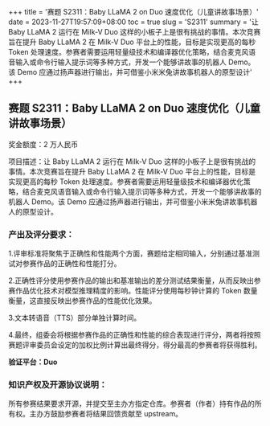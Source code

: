 +++
title = '赛题 S2311：Baby LLaMA 2 on Duo 速度优化（儿童讲故事场景）'
date = 2023-11-27T19:57:09+08:00
toc = true
slug = 'S2311'
summary = '让 Baby LLaMA 2 运行在 Milk-V Duo 这样的小板子上是很有挑战的事情。本次竞赛旨在提升 Baby LLaMA 2 在 Milk-V Duo 平台上的性能，目标是实现更高的每秒 Token 处理速度。参赛者需要运用轻量级技术和编译器优化策略，结合麦克风语音输入或命令行输入提示词等多种方式，开发一个能够讲故事的机器人 Demo。该 Demo 应通过扬声器进行输出，并可借鉴小米米兔讲故事机器人的原型设计'
+++

## 赛题 S2311：Baby LLaMA 2 on Duo 速度优化（儿童讲故事场景）

奖金额度：2 万人民币

项目描述：让 Baby LLaMA 2 运行在 Milk-V Duo 这样的小板子上是很有挑战的事情。本次竞赛旨在提升 Baby LLaMA 2 在 Milk-V Duo 平台上的性能，目标是实现更高的每秒 Token 处理速度。参赛者需要运用轻量级技术和编译器优化策略，结合麦克风语音输入或命令行输入提示词等多种方式，开发一个能够讲故事的机器人 Demo。该 Demo 应通过扬声器进行输出，并可借鉴小米米兔讲故事机器人的原型设计。

### 产出及评分要求：

1.评审标准将聚焦于正确性和性能两个方面，赛题给定相同输入，分别通过基准测试对参赛作品的正确性和性能打分。

2.正确性评分使用参赛作品的输出和基准输出的差分测试结果衡量，从而反映出参赛作品优化技术对模型推理精度的影响。性能评分使用每秒钟计算的 Token 数量衡量，这直接反映出参赛作品的性能优化效果。

3.文本转语音（TTS）部分单独计算时间。

4.最终，组委会将根据参赛作品的正确性和性能的综合表现进行评分，两者将按照赛题评审委员会设定的加权比例计算出最终得分，得分最高的参赛者将获得胜利。

**验证平台：Duo**

### 知识产权及开源协议说明：

所有参赛结果要求开源，并提交至主办方指定仓库。参赛者（作者）持有作品的所有权。主办方鼓励参赛者将结果回馈贡献至 upstream。